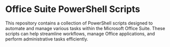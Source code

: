 ﻿# Office Suite PowerShell Scripts

This repository contains a collection of PowerShell scripts designed to automate and manage various tasks within the Microsoft Office Suite. These scripts can help streamline workflows, manage Office applications, and perform administrative tasks efficiently.